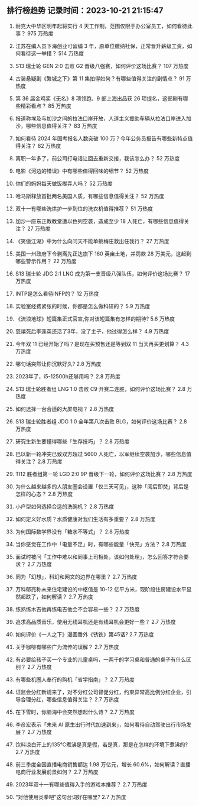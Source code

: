 
## 排行榜趋势 记录时间：2023-10-21 21:15:47
  
  1. 耐克大中华区明年起将实行 4 天工作制，范围仅限于办公室员工，如何看待此事？ 975 万热度
    
  2. 江苏在编人员下海创业可留编 3 年，原单位缴纳社保，正常晋升薪级工资，如何看待这一举措？ 514 万热度
    
  3. S13 瑞士轮 GEN 2:0 击败 G2 晋级八强赛，如何评价这场比赛？ 107 万热度
    
  4. 古装悬疑剧《繁城之下》第 11 集拍得如何？有哪些值得关注的剧情点？ 91 万热度
    
  5. 第 36 届金鸡奖《无名》8 项领跑、9 部上海出品获 26 项提名，这部剧有哪些精彩看点？ 85 万热度
    
  6. 报道称埃及与加沙之间的拉法口岸开放，人道主义援助车辆从拉法口岸进入加沙，哪些信息值得关注？ 83 万热度
    
  7. 如何看待 2024 年国考报名人数突破 100 万？今年公务员报告有哪些新特点值得关注？ 82 万热度
    
  8. 离职一年多了，前公司打电话让回去重新交接，我该怎么办？ 52 万热度
    
  9. 电影《河边的错误》中有哪些值得回味的细节？ 52 万热度
    
  10. 你们的妈妈每天做饭糊弄人吗？ 52 万热度
    
  11. 哈马斯释放首批两名美国人质，有哪些信息值得关注？ 52 万热度
    
  12. 双十一有哪些洗烘护一步到位的洗衣机值得推荐？ 51 万热度
    
  13. 加沙一座东正教教堂遭以色列空袭，造成至少 18 人死亡，有哪些信息值得关注？ 27 万热度
    
  14. 《笑傲江湖》中为什么向问天不能单挑梅庄救出任我行？ 27 万热度
    
  15. 美国一州政府下令剥离先正达旗下 160 英亩土地，并罚款 28 万美元，这起到哪些警示作用？ 22 万热度
    
  16. S13 瑞士轮 JDG 2:1 LNG 成为第一支晋级八强队伍，如何评价这场比赛？ 17 万热度
    
  17. INTP是怎么看待INFP的？ 12 万热度
    
  18. 实验室经费紧张的时候，你都是怎么做科研的？ 5.9 万热度
    
  19. 《流浪地球》短篇集正式官宣,你对该短篇集有怎样的期待? 5.6 万热度
    
  20. 慈禧死后李莲英还活了3年，没了主子，他过得怎么样？ 4.9 万热度
    
  21. 今年双 11 已经开始了吗？是现在买预售还是等到双 11 当天再买更划算？ 4.3 万热度
    
  22. 哪句话突然让你沉默好久? 2.8 万热度
    
  23. 2023年了，i5-12500h还够用吗？ 2.8 万热度
    
  24. S13 瑞士轮胜者组 LNG 1:0 击败 C9 开赛二连胜，如何评价这场比赛？ 2.8 万热度
    
  25. 如何选择一台合适的大屏电视？ 2.8 万热度
    
  26. S13 瑞士轮胜者组 JDG 1:0 全年第八次击败 BLG，如何评价这场比赛？ 2.8 万热度
    
  27. 研究生新生要懂得哪些「生存技巧」？ 2.8 万热度
    
  28. 巴以新一轮冲突已致双方超过 5600 人死亡，以军继续空袭加沙，哪些信息值得关注？ 2.8 万热度
    
  29. TI12 胜者组第一轮 LGD 2:0 9P 晋级下一轮，如何评价这场比赛？ 2.8 万热度
    
  30. 为什么越来越多的人朋友圈会设置「仅三天可见」，这种「阅后即焚」背后是怎样的心态？ 2.8 万热度
    
  31. 小户型如何选择合适的洗碗机？ 2.8 万热度
    
  32. 如何定义好水质？水质健康对我们生活有多重要？ 2.8 万热度
    
  33. 为何国际数学界没有「糖水不等式」？ 2.8 万热度
    
  34. 当你感觉在工作中「电量不足」时，有哪些能量「快充」方法？ 2.8 万热度
    
  35. 面试时被问「工作中难以和同事上司相处，该如何处理」，怎么回答才符合要求？ 2.7 万热度
    
  36. 同为「幻想」，科幻和网文的边界在哪里？ 2.7 万热度
    
  37. 万科郁亮称未来住宅建设的中枢值是 10-12 亿平方米，现阶段住房建设水平显然超跌了，如何解读？ 2.7 万热度
    
  38. 练熟练木吉他再练电吉他会不会容易一些？ 2.7 万热度
    
  39. 追求高品质音乐，使用无线耳机还是有线耳机会更好一些？ 2.7 万热度
    
  40. 如何评价《一人之下》漫画番外《锈铁》第45话? 2.7 万热度
    
  41. 关于咖啡有哪些广为流传的误解？ 2.7 万热度
    
  42. 有必要给孩子买一个专业的儿童桌吗，一两千的学习桌和普通的桌子有什么区别？ 2.7 万热度
    
  43. 有哪些机圈人奉行的购机「省学指南」？ 2.7 万热度
    
  44. 证监会分红新规来了，对不分红公司督促分红，约束异常高比例分红企业，引导合理分红，哪些信息值得关注？ 2.7 万热度
    
  45. 在下雪时，你脑海中会突然想起什么诗？ 2.7 万热度
    
  46. 李彦宏表示「未来 AI 原生出行时代加速到来」，如何看待自动驾驶出行市场发展？ 2.7 万热度
    
  47. 饮料凉白开上的135℃煮沸是真是假，若是真，那是在怎样的环境下煮沸的? 2.7 万热度
    
  48. 前三季度全国直播电商销售额达 1.98 万亿元，增长 60.6%，如何解读？直播电商行业发展前景如何？ 2.7 万热度
    
  49. 2023年双十一有哪些值得入手的游戏本推荐？ 2.7 万热度
    
  50. “对他使用炎拳吧”这句台词好在哪里? 2.7 万热度
    